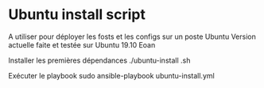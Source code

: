 # Ubuntu install script
A utiliser pour déployer les fosts et les configs sur un poste Ubuntu
Version actuelle faite et testée sur Ubuntu 19.10 Eoan

Installer les premières dépendances
./ubuntu-install .sh

Exécuter le playbook
sudo ansible-playbook ubuntu-install.yml 
